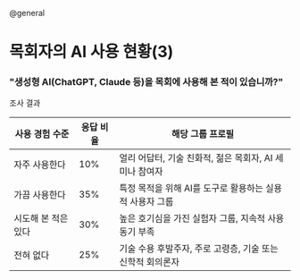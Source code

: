 @general

# 목회자의 AI 사용 현황(3)

### "생성형 AI(ChatGPT, Claude 등)을 목회에 사용해 본 적이 있습니까?"

조사 결과

| 사용 경험 수준      | 응답 비율 | 해당 그룹 프로필                                           |
| ------------------- | --------- | ---------------------------------------------------------- |
| 자주 사용한다       | 10%       | 얼리 어답터, 기술 친화적, 젊은 목회자, AI 세미나 참여자    |
| 가끔 사용한다       | 35%       | 특정 목적을 위해 AI를 도구로 활용하는 실용적 사용자 그룹   |
| 시도해 본 적은 있다 | 30%       | 높은 호기심을 가진 실험자 그룹, 지속적 사용 동기 부족      |
| 전혀 없다           | 25%       | 기술 수용 후발주자, 주로 고령층, 기술 또는 신학적 회의론자 |
